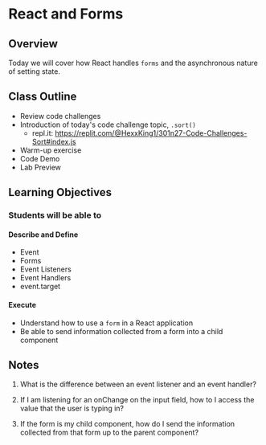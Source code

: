 # React and Forms

## Overview

Today we will cover how React handles `forms` and the asynchronous nature of setting state.

## Class Outline

- Review code challenges
- Introduction of today's code challenge topic, `.sort()`
  - repl.it: <https://replit.com/@HexxKing1/301n27-Code-Challenges-Sort#index.js>
- Warm-up exercise
- Code Demo
- Lab Preview

## Learning Objectives

### Students will be able to

#### Describe and Define

- Event
- Forms
- Event Listeners
- Event Handlers
- event.target

#### Execute

- Understand how to use a `form` in a React application
- Be able to send information collected from a form into a child component

## Notes

1. What is the difference between an event listener and an event handler?

1. If I am listening for an onChange on the input field, how to I access the value that the user is typing in?

1. If the form is my child component, how do I send the information collected from that form up to the parent component?
